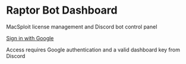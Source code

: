 # Raptor Bot Dashboard

MacSploit license management and Discord bot control panel

[Sign in with Google](https://raptor-bot.replit.app/api/auth/google)

Access requires Google authentication and a valid dashboard key from Discord